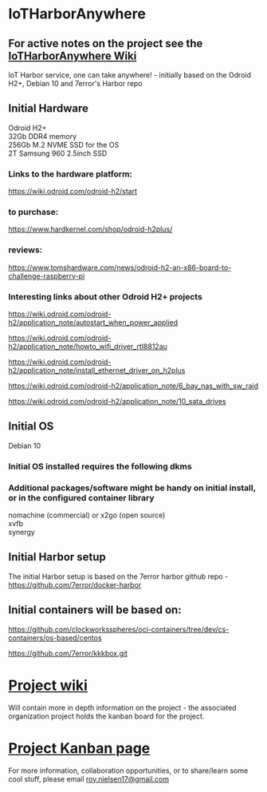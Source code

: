 # IoTHarborAnywhere

## For active notes on the project see the [IoTHarborAnywhere Wiki](https://github.com/clockworksspheres/IoTHarborAnywhere.wiki)

IoT Harbor service, one can take anywhere! - initially based on the Odroid H2+, Debian 10 and 7error's Harbor repo

## Initial Hardware

Odroid H2+ \
32Gb DDR4 memory \
256Gb M.2 NVME SSD for the OS \
2T Samsung 960 2.5inch SSD 

### Links to the hardware platform:

https://wiki.odroid.com/odroid-h2/start

### to purchase:

https://www.hardkernel.com/shop/odroid-h2plus/

### reviews:

https://www.tomshardware.com/news/odroid-h2-an-x86-board-to-challenge-raspberry-pi
    
### Interesting links about other Odroid H2+ projects

   https://wiki.odroid.com/odroid-h2/application_note/autostart_when_power_applied

   https://wiki.odroid.com/odroid-h2/application_note/howto_wifi_driver_rtl8812au

   https://wiki.odroid.com/odroid-h2/application_note/install_ethernet_driver_on_h2plus

   https://wiki.odroid.com/odroid-h2/application_note/6_bay_nas_with_sw_raid

   https://wiki.odroid.com/odroid-h2/application_note/10_sata_drives


## Initial OS

Debian 10

### Initial OS installed requires the following dkms

### Additional packages/software might be handy on initial install, or in the configured container library

nomachine (commercial) or x2go (open source) \
xvfb \
synergy

## Initial Harbor setup

The initial Harbor setup is based on the 7error harbor github repo - https://github.com/7error/docker-harbor

## Initial containers will be based on:

https://github.com/clockworksspheres/oci-containers/tree/dev/cs-containers/os-based/centos

https://github.com/7error/kkkbox.git

# [Project wiki](https://github.com/clockworksspheres/IoTHarborAnywhere/wiki)

Will contain more in depth information on the project - the associated organization project holds the kanban board for the project.

# [Project Kanban page](https://github.com/orgs/clockworksspheres/projects/1)

For more information, collaboration opportunities, or to share/learn some cool stuff, please email roy.nielsen17@gmail.com



